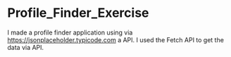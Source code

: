 # Profile_Finder_Exercise
I made a profile finder application using via https://jsonplaceholder.typicode.com a API. 
I used the Fetch API to get the data via API.
